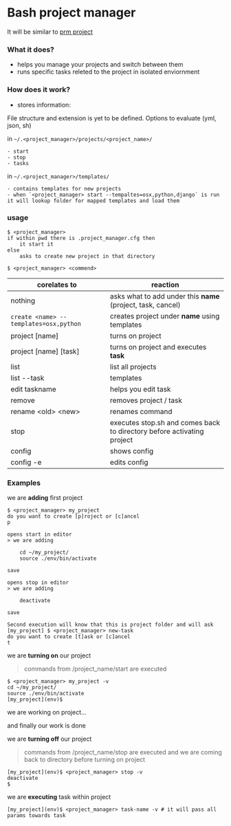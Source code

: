 # Bash project manager
It will be similar to [prm project](https://github.com/eivind88/prm)

### What it does?

- helps you manage your projects and switch between them
- runs specific tasks releted to the project in isolated enviornment

### How does it work?

- stores information:

File structure and extension is yet to be defined.
Options to evaluate (yml, json, sh)

in `~/.<project_manager>/projects/<project_name>/`

    - start
    - stop
    - tasks

in `~/.<project_manager>/templates/`

    - contains templates for new projects
    - when `<project_manager> start --tempaltes=osx,python,django` is run it will lookup folder for mapped templates and load them

### usage

    $ <project_manager>
    if within pwd there is .project_manager.cfg then 
        it start it
    else 
        asks to create new project in that directory
        
    $ <project_manager> <commend>

<commend> corelates to | reaction
--- | ---
nothing | asks what to add under this **name** (project, task, cancel)
`create <name> --templates=osx,python` | creates project under **name** using templates
project [name] | turns on project
project [name] [task] | turns on project and executes **task**
list | list all projects
list --task|templates | list all tasks|templates within projects 
edit taskname | helps you edit task
remove | removes project / task
rename \<old> \<new> | renames command
stop | executes stop.sh and comes back to directory before activating project
config | shows config
config -e | edits config

### Examples

we are **adding** first project

    $ <project_manager> my_project
    do you want to create [p]roject or [c]ancel
    p
    
    opens start in editor
    > we are adding

        cd ~/my_project/
        source ./env/bin/activate

    save
    
    opens stop in editor
    > we are adding

        deactivate

    save
    
    Second execution will know that this is project folder and will ask 
    [my_project] $ <project_manager> new-task
    do you want to create [t]ask or [c]ancel
    t

we are **turning on** our project
> commands from /project_name/start are executed

    $ <project_manager> my_project -v
    cd ~/my_project/
    source ./env/bin/activate
    [my_project](env)$ 

we are working on project...

and finally our work is done

we are **turning off** our project
> commands from /project_name/stop are executed and we are coming back to directory before turning on project

    [my_project](env)$ <project_manager> stop -v
    deactivate
    $

we are **executing** task within project
    
    [my_project](env)$ <project_manager> task-name -v # it will pass all params towards task

